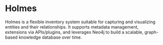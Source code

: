 # Holmes
Holmes is a flexible inventory system suitable for capturing and visualizing entities and their relationships. It supports metadata management, extensions via APIs/plugins, and leverages Neo4j to build a scalable, graph-based knowledge database over time.
